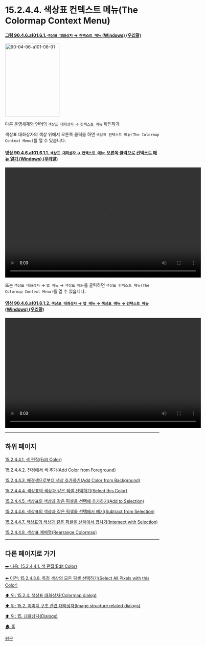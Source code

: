 # 15.2.4.4. 색상표 컨텍스트 메뉴(The Colormap Context Menu)

<a id="90-04-06-a101-06-01"></a>

#### [그림 90.4.6.a101.6.1. `색상표 대화상자` → `컨텍스트 메뉴` (Windows) (우리말)](./90-04-0006-colormap.md#90-04-06-a101-06-01)
<img width="177" height="238" alt="90-04-06-a101-06-01" src="https://github.com/wonder13662/gimp/assets/15767104/51fa91d0-68da-483a-9d15-3f2d392d1b67" />

[다른 운영체제와 언어의 `색상표 대화상자` → `컨텍스트 메뉴` 확인하기](./90-04-0006-colormap.md#90-04-06-a101-06-02)

색상표 대화상자의 색상 위에서 오른쪽 클릭을 하면 `색상표 컨텍스트 메뉴(The Colormap Context Menu)`를 열 수 있습니다.

<a id="90-04-06-a101-06-01-01"></a>

#### [영상 90.4.6.a101.6.1.1. `색상표 대화상자` → `컨텍스트 메뉴`: 오른쪽 클릭으로 컨텍스트 메뉴 열기 (Windows) (우리말)](./90-04-0006-colormap.md#90-04-06-a101-06-01-01)
<video controls="controls" width="640" height="360" src="https://github.com/wonder13662/gimp/assets/15767104/db389611-03e7-4f25-8567-a4841eae05bc"></video>

또는 `색상표 대화상자` → `탭 메뉴` → `색상표 메뉴`를 클릭하면 `색상표 컨텍스트 메뉴(The Colormap Context Menu)`를 열 수 있습니다.

<a id="90-04-06-a101-06-01-02"></a>

#### [영상 90.4.6.a101.6.1.2. `색상표 대화상자` → `탭 메뉴` → `색상표 메뉴` → `컨텍스트 메뉴` (Windows) (우리말)](./90-04-0006-colormap.md#90-04-06-a101-06-01-02)
<video controls="controls" width="640" height="360" src="https://github.com/wonder13662/gimp/assets/15767104/84c0f138-88a3-48f5-b251-de127de447fa"></video>

***

## 하위 페이지

[15.2.4.4.1. 색 편집(Edit Color)](./15-02-04-04-01-edit_color.md)

[15.2.4.4.2. 전경에서 색 추가(Add Color from Foreground)](./15-02-04-04-02-add_color_from_fg.md)

[15.2.4.4.3. 배경색으로부터 색상 추가하기(Add Color from Background)](./15-02-04-04-03-add_color_from_bg.md)

[15.2.4.4.4. 색상표의 색상과 같은 픽셀 선택하기(Select this Color)](./15-02-04-04-04-select_this_color.md)

[15.2.4.4.5. 색상표의 색상과 같은 픽셀을 선택에 추가하기(Add to Selection)](./15-02-04-04-05-add_to_selection.md)

[15.2.4.4.6. 색상표의 색상과 같은 픽셀을 선택에서 빼기(Subtract from Selection)](./15-02-04-04-06-subtract_from_selection.md)

[15.2.4.4.7. 색상표의 색상과 같은 픽셀을 선택에서 겹치기(Intersect with Selection)](./15-02-04-04-07-intersect_from_selection.md)

[15.2.4.4.8. 색상표 재배열(Rearrange Colormap)](./15-02-04-04-08-rearrange_colormap.md)

***

## 다른 페이지로 가기

[➡️ 다음: 15.2.4.4.1. 색 편집(Edit Color)](./15-02-04-04-01-edit_color.md)

[⬅️ 이전: 15.2.4.3.8. 특정 색상의 모든 픽셀 선택하기(Select All Pixels with this Color)](./15-02-04-03-08-select_all_pixels_with_this_color.md)

[⬆️ 위: 15.2.4. 색상표 대화상자(Colormap dialog)](./15-02-04-00-colormap-dialog.md)

[⬆️ 위: 15.2. 이미지 구조 관련 대화상자(Image structure related dialogs)](./15-02-00-image-structure-related-dialogs.md)

[⬆️ 위: 15. 대화상자(Dialogs)](./15-00-dialogs.md)

[🏠 홈](./00-home.md)

[원문](https://docs.gimp.org/2.10/ko/gimp-indexed-palette-dialog.html#gimp-indexed-palette-dialog-submenu)